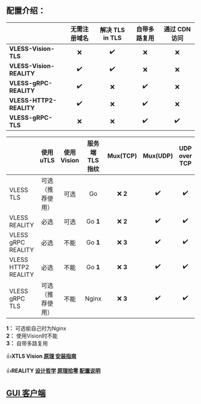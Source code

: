 ## **配置介绍：** 

| | 无需注册域名 | 解决 TLS in TLS | 自带多路复用 | 通过 CDN 访问 |
| :--- | :---: | :---: | :---: | :---: |
| **VLESS-Vision-TLS** | :x: | :heavy_check_mark: | :x: | :x: |
| **VLESS-Vision-REALITY** | :heavy_check_mark: | :heavy_check_mark: | :x: | :x: |
| **VLESS-gRPC-REALITY** | :heavy_check_mark: | :x: | :heavy_check_mark: | :x: |
| **VLESS-HTTP2-REALITY** | :heavy_check_mark: | :x: | :heavy_check_mark: | :x: |
| **VLESS-gRPC-TLS** | :x: | :x: | :heavy_check_mark: | :heavy_check_mark: |

| | 使用 uTLS | 使用 Vision | 服务端 TLS 指纹 | Mux(TCP) | Mux(UDP) | UDP over TCP |
| :--- | :---: | :---: | :---: | :---: | :---: | :---: |
| VLESS TLS | 可选（推荐使用） | 可选 | Go | :x: **2** | :heavy_check_mark: | :heavy_check_mark: |
| VLESS REALITY | 必选 | 可选 | Go **1** | :x: **2** | :heavy_check_mark: | :heavy_check_mark: |
| VLESS gRPC REALITY | 必选 | 不能 | Go **1** | :x: **3** | :heavy_check_mark: | :heavy_check_mark: |
| VLESS HTTP2 REALITY | 必选 | 不能 | Go **1** | :x: **3** | :heavy_check_mark: | :heavy_check_mark: |
| VLESS gRPC TLS | 可选（推荐使用） | 不能 | Nginx | :x: **3** | :heavy_check_mark: | :heavy_check_mark: |

**1：** 可选偷自己时为Nginx<br>
**2：** 使用Vision时不能<br>
**3：** 自带多路复用

:+1:**XTLS Vision [原理](https://github.com/XTLS/Xray-core/discussions/1295) [安装指南](https://github.com/chika0801/Xray-install)**

:+1:**REALITY [设计哲学](https://github.com/XTLS/Xray-core/issues/1689#issuecomment-1439447009) [原理拾零](https://github.com/XTLS/Xray-core/issues/1891#issuecomment-1495439413) [配置说明](https://github.com/XTLS/REALITY#readme)**

## **[GUI 客户端](https://github.com/XTLS/Xray-core/blob/main/README.md#gui-clients)** 
